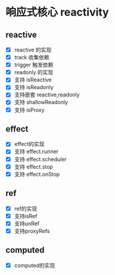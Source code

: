 
# 响应式核心 reactivity

 ## reactive
- [x] reactive 的实现
- [x] track 收集依赖
- [x] trigger 触发依赖
- [x] readonly 的实现
- [x] 支持 isReactive
- [x] 支持 isReadonly
- [x] 支持嵌套 reactive,readonly
- [x] 支持 shallowReadonly
- [x] 支持 isProxy
 ## effect
 - [x] effect的实现
 - [x] 支持 effect.runner
 - [x] 支持 effect.scheduler
 - [x] 支持 effect.stop
 - [x] 支持 effect.onStop

 ## ref
 - [x] ref的实现
 - [x] 支持isRef
 - [x] 支持unRef
 - [x] 支持proxyRefs

 ## computed
 - [x] computed的实现